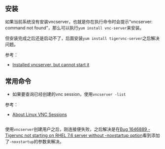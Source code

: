 ## 安装

如果当前系统没有安装vncserver，也就是你在执行命令时会提示“vncserver: command not found”，那么可以执行`yum install vnc-server`来安装。

但安装完成之后还是启动不了，后面安装`yum install tigervnc-server`之后解决问题。

参考：

- [Installed vncserver, but cannot start it](https://www.linuxquestions.org/questions/linux-newbie-8/installed-vncserver-but-cannot-start-it-4175497246/)

## 常用命令

- 如果要查询已经创建的vnc session，使用`vncserver -list`


参考：

- [About Linux VNC Sessions](https://peden.ece.uw.edu/computing/linux-vnc-sessions/)


##

使用`vncserver`创建用户之后，刚连接便失败，之后解决是在[Bug 1646889 - Tigervnc not starting on RHEL 7.6 server without -noxstartup option](https://bugzilla.redhat.com/show_bug.cgi?id=1646889)看到添加了`-noxstartup`的参数来解决。

